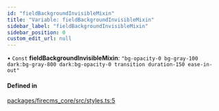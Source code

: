 ```yaml
---
id: "fieldBackgroundInvisibleMixin"
title: "Variable: fieldBackgroundInvisibleMixin"
sidebar_label: "fieldBackgroundInvisibleMixin"
sidebar_position: 0
custom_edit_url: null
---
```


• `Const` **fieldBackgroundInvisibleMixin**: ``"bg-opacity-0 bg-gray-100 dark:bg-gray-800 dark:bg-opacity-0 transition duration-150 ease-in-out"``

#### Defined in

[packages/firecms_core/src/styles.ts:5](https://github.com/FireCMSco/firecms/blob/d45f3739/packages/firecms_core/src/styles.ts#L5)
